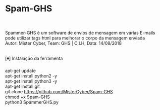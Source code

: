 # Spam-GHS<br><br>
Spammer-GHS é um software de envios de mensagem em várias E-mails<br>
pode utilizar tags html para melhorar o corpo da mensagem enviada<br>
Autor: Mister Cyber, Team: GHS | C.I.H,  Data: 14/08/2018<br><br>

[◾] Instalação da ferramenta<br><br>
apt-get update<br>
apt-get install python2 -y<br>
apt-get install python3 -y<br>
apt-get install git<br>
git clone https://github.com/MisterCyber/Spam-GHS<br>
chmod +x Spam-GHS<br>
python3 SpammerGHS.py<br>
